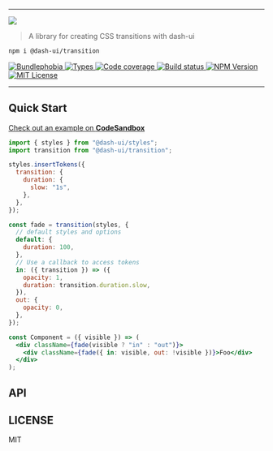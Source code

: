 <hr/>

<img src='https://github.com/dash-ui/styles/raw/main/assets/logo.png'/>

> A library for creating CSS transitions with dash-ui

```sh
npm i @dash-ui/transition
```

<p>
  <a href="https://bundlephobia.com/result?p=@dash-ui/transition">
    <img alt="Bundlephobia" src="https://img.shields.io/bundlephobia/minzip/@dash-ui/transition?style=for-the-badge&labelColor=24292e">
  </a>
  <a aria-label="Types" href="https://www.npmjs.com/package/@dash-ui/transition">
    <img alt="Types" src="https://img.shields.io/npm/types/@dash-ui/transition?style=for-the-badge&labelColor=24292e">
  </a>
  <a aria-label="Code coverage report" href="https://codecov.io/gh/dash-ui/transition">
    <img alt="Code coverage" src="https://img.shields.io/codecov/c/gh/dash-ui/transition?style=for-the-badge&labelColor=24292e">
  </a>
  <a aria-label="Build status" href="https://github.com/dash-ui/transition/actions/workflows/release.yml">
    <img alt="Build status" src="https://img.shields.io/github/workflow/status/dash-ui/transition/release/main?style=for-the-badge&labelColor=24292e">
  </a>
  <a aria-label="NPM version" href="https://www.npmjs.com/package/@dash-ui/transition">
    <img alt="NPM Version" src="https://img.shields.io/npm/v/@dash-ui/transition?style=for-the-badge&labelColor=24292e">
  </a>
  <a aria-label="License" href="https://jaredlunde.mit-license.org/">
    <img alt="MIT License" src="https://img.shields.io/npm/l/@dash-ui/transition?style=for-the-badge&labelColor=24292e">
  </a>
</p>

---

## Quick Start

[Check out an example on **CodeSandbox**](https://codesandbox.io/s/dash-uitransition-example-lj5sv?file=/src/App.tsx)

```jsx harmony
import { styles } from "@dash-ui/styles";
import transition from "@dash-ui/transition";

styles.insertTokens({
  transition: {
    duration: {
      slow: "1s",
    },
  },
});

const fade = transition(styles, {
  // default styles and options
  default: {
    duration: 100,
  },
  // Use a callback to access tokens
  in: ({ transition }) => ({
    opacity: 1,
    duration: transition.duration.slow,
  }),
  out: {
    opacity: 0,
  },
});

const Component = ({ visible }) => (
  <div className={fade(visible ? "in" : "out")}>
    <div className={fade({ in: visible, out: !visible })}>Foo</div>
  </div>
);
```

## API

## LICENSE

MIT
